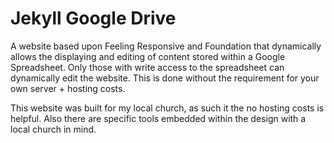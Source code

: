 # Jekyll Google Drive

A website based upon Feeling Responsive and Foundation that dynamically allows the displaying and editing of content stored within a Google Spreadsheet. Only those with write access to the spreadsheet can dynamically edit the website. This is done without the requirement for your own server + hosting costs.

This website was built for my local church, as such it the no hosting costs is helpful. Also there are specific tools embedded within the design with a local church in mind.
